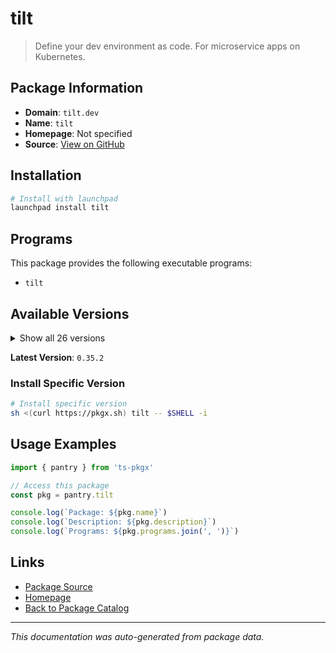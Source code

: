 # tilt

> Define your dev environment as code. For microservice apps on Kubernetes.

## Package Information

- **Domain**: `tilt.dev`
- **Name**: `tilt`
- **Homepage**: Not specified
- **Source**: [View on GitHub](https://github.com/pkgxdev/pantry/tree/main/projects/tilt.dev/package.yml)

## Installation

```bash
# Install with launchpad
launchpad install tilt
```

## Programs

This package provides the following executable programs:

- `tilt`

## Available Versions

<details>
<summary>Show all 26 versions</summary>

- `0.35.2`, `0.35.1`, `0.35.0`, `0.34.5`, `0.34.4`
- `0.34.3`, `0.34.2`, `0.34.1`, `0.34.0`, `0.33.22`
- `0.33.21`, `0.33.20`, `0.33.19`, `0.33.18`, `0.33.17`
- `0.33.16`, `0.33.15`, `0.33.14`, `0.33.13`, `0.33.12`
- `0.33.11`, `0.33.10`, `0.33.9`, `0.33.8`, `0.33.7`
- `0.33.6`

</details>

**Latest Version**: `0.35.2`

### Install Specific Version

```bash
# Install specific version
sh <(curl https://pkgx.sh) tilt -- $SHELL -i
```

## Usage Examples

```typescript
import { pantry } from 'ts-pkgx'

// Access this package
const pkg = pantry.tilt

console.log(`Package: ${pkg.name}`)
console.log(`Description: ${pkg.description}`)
console.log(`Programs: ${pkg.programs.join(', ')}`)
```

## Links

- [Package Source](https://github.com/pkgxdev/pantry/tree/main/projects/tilt.dev/package.yml)
- [Homepage](#)
- [Back to Package Catalog](../../package-catalog.md)

---

*This documentation was auto-generated from package data.*

